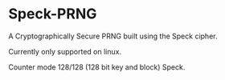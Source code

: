 # Speck-PRNG
A Cryptographically Secure PRNG built using the Speck cipher.

Currently only supported on linux.

Counter mode 128/128 (128 bit key and block) Speck.
